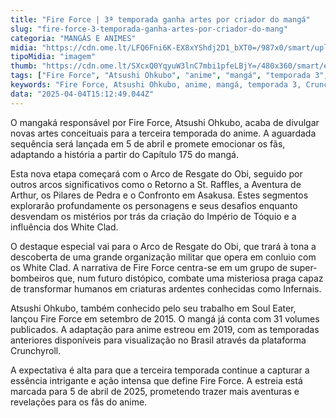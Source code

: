 ```yaml
---
title: "Fire Force | 3ª temporada ganha artes por criador do mangá"
slug: "fire-force-3-temporada-ganha-artes-por-criador-do-mang"
categoria: "MANGÁS E ANIMES"
midia: "https://cdn.ome.lt/LFQ6Fni6K-EX8xYShdj2D1_bXT0=/987x0/smart/uploads/conteudo/fotos/OMELETE_CAPA_-_2025-04-04T111455.916.png"
tipoMidia: "imagem"
thumb: "https://cdn.ome.lt/SXcxQ0YqyuW3lnC7mbi1pfeLBjY=/480x360/smart/extras/conteudos/omelete_THUMB_-_2025-04-04T111442.038.png"
tags: ["Fire Force", "Atsushi Ohkubo", "anime", "mangá", "temporada 3", "Crunchyroll", "Arco de Resgate do Obi", "White Clad"]
keywords: "Fire Force, Atsushi Ohkubo, anime, mangá, temporada 3, Crunchyroll, Arco de Resgate do Obi, White Clad"
data: "2025-04-04T15:12:49.044Z"
---
```


O mangaká responsável por Fire Force, Atsushi Ohkubo, acaba de divulgar novas artes conceituais para a terceira temporada do anime. A aguardada sequência será lançada em 5 de abril e promete emocionar os fãs, adaptando a história a partir do Capítulo 175 do mangá.

Esta nova etapa começará com o Arco de Resgate do Obi, seguido por outros arcos significativos como o Retorno a St. Raffles, a Aventura de Arthur, os Pilares de Pedra e o Confronto em Asakusa. Estes segmentos explorarão profundamente os personagens e seus desafios enquanto desvendam os mistérios por trás da criação do Império de Tóquio e a influência dos White Clad.

O destaque especial vai para o Arco de Resgate do Obi, que trará à tona a descoberta de uma grande organização militar que opera em conluio com os White Clad. A narrativa de Fire Force centra-se em um grupo de super-bombeiros que, num futuro distópico, combate uma misteriosa praga capaz de transformar humanos em criaturas ardentes conhecidas como Infernais.

Atsushi Ohkubo, também conhecido pelo seu trabalho em Soul Eater, lançou Fire Force em setembro de 2015. O mangá já conta com 31 volumes publicados. A adaptação para anime estreou em 2019, com as temporadas anteriores disponíveis para visualização no Brasil através da plataforma Crunchyroll.

A expectativa é alta para que a terceira temporada continue a capturar a essência intrigante e ação intensa que define Fire Force. A estreia está marcada para 5 de abril de 2025, prometendo trazer mais aventuras e revelações para os fãs do anime.